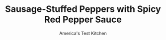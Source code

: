 ---
layout: ../../layouts/MarkdownPostLayout.astro
title: Sausage-Stuffed Peppers with Spicy Red Pepper Sauce
author: America's Test Kitchen
pubDate: 2023-03-15
description: "Can stuffed peppers really be exciting? Yes, they can!"
image_url: https://res.cloudinary.com/hksqkdlah/image/upload/ar_1:1,c_fill,dpr_2.0,f_auto,fl_lossy.progressive.strip_profile,g_faces:auto,q_auto:low,w_344/SFS_StuffedPeppersSpicyRedPepperSauce-10_ikzzon
tags: ["Main Courses","Pork","Make Ahead"]
calories: 3223
protein: 26
carbohydrates: 45
fats: 
fiber: 3
ingredients: ["5 , large red bell peppers","2 , garlic cloves, lightly crushed and peeled","5 tablespoons, extra-virgin olive oil, divided","1 teaspoon plus ⅛ teaspoon, table salt, divided","1/2 teaspoon, pepper","1 pound, sweet Italian sausage, casings removed","1 , onion, chopped","1 cup, long-grain white rice","2 teaspoons, Tony Chachere's Original Creole Seasoning","2 cups, chicken broth","4 ounces, Monterey Jack cheese, shredded (1 cup)","1/2 cup, panko bread crumbs","1/4 cup, grated Parmesan cheese","2 teaspoons finely chopped, jarred hot cherry peppers, plus 2 tablespoons brine"]
serves: 6
time: "2¼ hours"
instructions: ["Adjust oven rack 6 inches from broiler element and heat broiler. Line rimmed baking sheet with aluminum foil. Using paring knife or scissors, halve bell peppers lengthwise through stem. Using paring knife, remove seed pod at base of stem, leaving stem intact.","Toss bell peppers and garlic with 2 tablespoons oil on prepared sheet, then sprinkle with 1 teaspoon salt and pepper. Arrange bell peppers cut side down. Broil until bell peppers and garlic are spotty brown, 4 to 7 minutes. Set aside and let cool.","Meanwhile, heat oven to 400 degrees. Cook sausage and onion in 12-inch nonstick skillet over medium-high heat, breaking up meat with wooden spoon, until sausage is cooked through and onion is softened and beginning to brown, 8 to 10 minutes.","Add rice and Creole seasoning and cook until fragrant, about 1 minute. Stir in broth and bring to boil. Cover, reduce heat to low, and cook for 20 minutes. Off heat, stir in Monterey Jack until melted and combined. Set aside and let cool for 10 minutes.","Meanwhile, combine panko, Parmesan, and 1 tablespoon oil in bowl. Discard stems from 2 bell pepper halves; chop stemmed halves coarse (you should have 1 cup chopped bell pepper; reserve excess for another use). Process chopped bell pepper, 2 tablespoons panko mixture, cherry peppers and brine, garlic, remaining 2 tablespoons oil, and remaining ⅛ teaspoon salt in blender until smooth, about 1 minute. Set aside sauce.","Arrange remaining bell pepper halves cut side up on baking sheet and divide sausage and rice mixture evenly among halves, packing in mixture and mounding it slightly. Sprinkle remaining panko mixture over top, pressing lightly to adhere. Bake until bell peppers are heated through and panko mixture is well browned, about 25 minutes. Let cool for 15 minutes. Serve with sauce.","TO MAKE AHEAD: After filling bell peppers in step 6, do not sprinkle panko mixture on top. Let bell peppers cool, transfer them to large plate, and wrap them in plastic wrap. Transfer sauce and panko mixture to separate airtight containers. Refrigerate all ingredients for up to 24 hours. To serve, extend baking time by about 10 minutes and cover with foil for final 10 minutes of baking if tops begin to get too dark."]
nutrition: ["620 mg Potassium","320 mg Phosphorus","294 mg Calcium","2 mg Iron","52 mg Magnesium","923 mg Sodium","2 mg Zinc","27 g Fat","4 mg Niacin (B3)","13 g Monounsaturated","2 g Polyunsaturated","181 mg Vitamin C","48 mg Cholesterol","9 g Saturated","3 g Fiber","82 µg Folate (food)","8 g Sugars","19 µg Vitamin K","293 g Water","45 g Carbs","82 µg Folate equivalent (total)","26 g Protein","3 mg Vitamin E","1 µg Vitamin B12","279 µg Vitamin A","537 kcal Energy","3223 calories"]
notes: "Look for large bell peppers that weigh at least 8 ounces each."
---